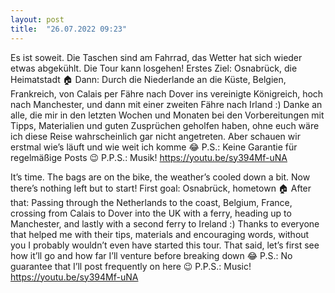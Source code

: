 ```yaml
---
layout: post
title:  "26.07.2022 09:23"
---
```


Es ist soweit. Die Taschen sind am Fahrrad, das Wetter hat sich wieder etwas abgekühlt. Die Tour kann losgehen!
Erstes Ziel: Osnabrück, die Heimatstadt 🏠
Dann: Durch die Niederlande an die Küste, Belgien, Frankreich, von Calais per Fähre nach Dover ins vereinigte Königreich, hoch nach Manchester, und dann mit einer zweiten Fähre nach Irland :)
Danke an alle, die mir in den letzten Wochen und Monaten bei den Vorbereitungen mit Tipps, Materialien und guten Zusprüchen geholfen haben, ohne euch wäre ich diese Reise wahrscheinlich gar nicht angetreten. Aber schauen wir erstmal wie’s läuft und wie weit ich komme 😂
P.S.: Keine Garantie für regelmäßige Posts 😉
P.P.S.: Musik! https://youtu.be/sy394Mf-uNA

It’s time. The bags are on the bike, the weather’s cooled down a bit. Now there’s nothing left but to start!
First goal: Osnabrück, hometown 🏠
After that: Passing through the Netherlands to the coast, Belgium, France, crossing from Calais to Dover into the UK with a ferry, heading up to Manchester, and lastly with a second ferry to Ireland :)
Thanks to everyone that helped me with their tips, materials and encouraging words, without you I probably wouldn’t even have started this tour. That said, let’s first see how it’ll go and how far I’ll venture before breaking down 😂
P.S.: No guarantee that I’ll post frequently on here 😉
P.P.S.: Music! https://youtu.be/sy394Mf-uNA

